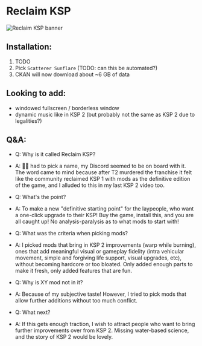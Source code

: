 # Reclaim KSP

![Reclaim KSP banner](./.github/img/ReclaimKSP_banner1_h265_mono.gif)

## Installation:

1. TODO
2. Pick `Scatterer Sunflare` (TODO: can this be automated?)
3. CKAN will now download about ~6 GB of data

## Looking to add:
- windowed fullscreen / borderless window
- dynamic music like in KSP 2 (but probably not the same as KSP 2 due to legalities?)

## Q&A:

- Q: Why is it called Reclaim KSP?
- A: 🤷‍♂️ had to pick a name, my Discord seemed to be on board with it. The word came to mind because after T2 murdered the franchise it felt like the community reclaimed KSP 1 with mods as the definitive edition of the game, and I alluded to this in my last KSP 2 video too.

- Q: What's the point?
- A: To make a new "definitive starting point" for the laypeople, who want a one-click upgrade to their KSP! Buy the game, install this, and you are all caught up! No analysis-paralysis as to what mods to start with!

- Q: What was the criteria when picking mods?
- A: I picked mods that bring in KSP 2 improvements (warp while burning), ones that add meaningful visual or gameplay fidelity (intra vehicular movement, simple and forgiving life support, visual upgrades, etc), without becoming hardcore or too bloated. Only added enough parts to make it fresh, only added features that are fun.

- Q: Why is XY mod not in it?
- A: Because of my subjective taste! However, I tried to pick mods that allow further additions without too much conflict.

- Q: What next?
- A: If this gets enough traction, I wish to attract people who want to bring further improvements over from KSP 2. Missing water-based science, and the story of KSP 2 would be lovely.
